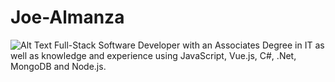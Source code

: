 # Joe-Almanza

![Alt Text](.Net.png)
Full-Stack Software Developer with an Associates Degree in IT as well as knowledge and experience using JavaScript, Vue.js, C#, .Net, MongoDB and Node.js.
